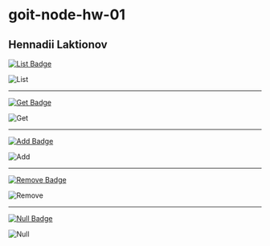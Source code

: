 # goit-node-hw-01  

## Hennadii Laktionov  

<a href="https://ibb.co/ydncD7Y"><img src="https://img.shields.io/badge/LIST-yellow?style=plastic" alt="List Badge"/></a>  

<image src="./screenshots/pic-1.jpg" alt="List">  

---  

<a href="https://ibb.co/MsDYhn7"><img src="https://img.shields.io/badge/GET-yellow?style=plastic" alt="Get Badge"/></a>  

<image src="./screenshots/pic-2.jpg" alt="Get">   

---  

<a href="https://ibb.co/GRkSV91"><img src="https://img.shields.io/badge/ADD-yellow?style=plastic" alt="Add Badge"/></a>  

<image src="./screenshots/pic-3.jpg" alt="Add">  

---  

<a href="https://ibb.co/ZgmLpXK"><img src="https://img.shields.io/badge/REMOVE-yellow?style=plastic" alt="Remove Badge"/></a>  

<image src="./screenshots/pic-4.jpg" alt="Remove">   

---  

<a href="https://ibb.co/MsDYhn7"><img src="https://img.shields.io/badge/NULL-yellow?style=plastic" alt="Null Badge"/></a>   

<image src="./screenshots/pic-5.jpg" alt="Null">  

